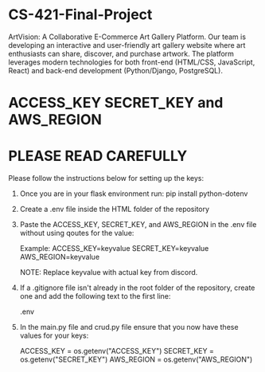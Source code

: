 # CS-421-Final-Project
ArtVision: A Collaborative E-Commerce Art Gallery Platform. Our team is developing an interactive and user-friendly art gallery website where art enthusiasts can share, discover, and purchase artwork. The platform leverages modern technologies for both front-end (HTML/CSS, JavaScript, React) and back-end development (Python/Django, PostgreSQL).


# ACCESS_KEY SECRET_KEY and AWS_REGION
# PLEASE READ CAREFULLY

Please follow the instructions below for setting up the keys:

1. Once you are in your flask environment run:
    pip install python-dotenv

2. Create a .env file inside the HTML folder of the repository

3. Paste the ACCESS_KEY, SECRET_KEY, and AWS_REGION in the .env file without using qoutes for the value:
    
    Example:
        ACCESS_KEY=keyvalue
        SECRET_KEY=keyvalue
        AWS_REGION=keyvalue

    NOTE: Replace keyvalue with actual key from discord.

4. If a .gitignore file isn't already in the root folder of the repository, create one and add the following text to the first line:

    .env

5. In the main.py file and crud.py file ensure that you now have these values for your keys:

    ACCESS_KEY = os.getenv("ACCESS_KEY")
    SECRET_KEY = os.getenv("SECRET_KEY")
    AWS_REGION = os.getenv("AWS_REGION")